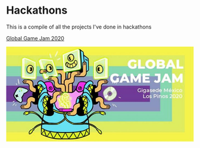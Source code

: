 # Hackathons

This is a compile of all the projects I've done in hackathons

[Global Game Jam 2020](https://github.com/JoshuaPCruz/GGJ2020)

![](https://github.com/JoshuaPCruz/Hackathons/blob/master/ggjcdmx.jpg)

